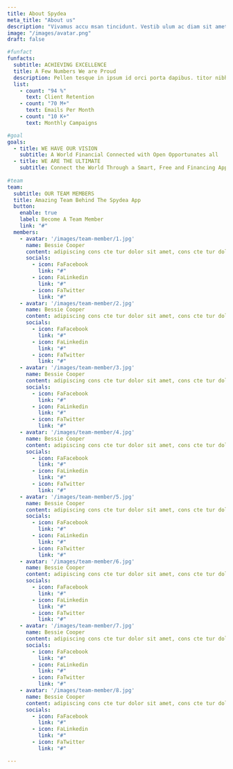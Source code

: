 ```yaml
---
title: About Spydea
meta_title: "About us"
description: "Vivamus accu msan tincidunt. Vestib ulum ac diam sit amet quam vehicula elementum sed suscipit tortor eget felis porttitor volut"
image: "/images/avatar.png"
draft: false

#funfact
funfacts:
  subtitle: ACHIEVING EXCELLENCE
  title: A Few Numbers We are Proud
  description: Pellen tesque in ipsum id orci porta dapibus. titor nibh. Vivamus accumsan tincidunt. Vestibulum ac diam sit amet quam vehicula elementum
  list:
    - count: "94 %"
      text: Client Retention             
    - count: "70 M+"
      text: Emails Per Month             
    - count: "10 K+"
      text: Monthly Campaigns

#goal
goals:
  - title: WE HAVE OUR VISION
    subtitle: A World Financial Connected with Open Opportunates all
  - title: WE ARE THE ULTIMATE
    subtitle: Connect the World Through a Smart, Free and Financing App
    
#team
team:
  subtitle: OUR TEAM MEMBERS
  title: Amazing Team Behind The Spydea App
  button:
    enable: true
    label: Become A Team Member
    link: "#"
  members:
    - avatar: '/images/team-member/1.jpg'
      name: Bessie Cooper
      content: adipiscing cons cte tur dolor sit amet, cons cte tur dolorili
      socials:
        - icon: FaFacebook
          link: "#"
        - icon: FaLinkedin
          link: "#"
        - icon: FaTwitter
          link: "#"
    - avatar: '/images/team-member/2.jpg'
      name: Bessie Cooper
      content: adipiscing cons cte tur dolor sit amet, cons cte tur dolorili
      socials:
        - icon: FaFacebook
          link: "#"
        - icon: FaLinkedin
          link: "#"
        - icon: FaTwitter
          link: "#"
    - avatar: '/images/team-member/3.jpg'
      name: Bessie Cooper
      content: adipiscing cons cte tur dolor sit amet, cons cte tur dolorili
      socials:
        - icon: FaFacebook
          link: "#"
        - icon: FaLinkedin
          link: "#"
        - icon: FaTwitter
          link: "#"
    - avatar: '/images/team-member/4.jpg'
      name: Bessie Cooper
      content: adipiscing cons cte tur dolor sit amet, cons cte tur dolorili
      socials:
        - icon: FaFacebook
          link: "#"
        - icon: FaLinkedin
          link: "#"
        - icon: FaTwitter
          link: "#"
    - avatar: '/images/team-member/5.jpg'
      name: Bessie Cooper
      content: adipiscing cons cte tur dolor sit amet, cons cte tur dolorili
      socials:
        - icon: FaFacebook
          link: "#"
        - icon: FaLinkedin
          link: "#"
        - icon: FaTwitter
          link: "#"
    - avatar: '/images/team-member/6.jpg'
      name: Bessie Cooper
      content: adipiscing cons cte tur dolor sit amet, cons cte tur dolorili
      socials:
        - icon: FaFacebook
          link: "#"
        - icon: FaLinkedin
          link: "#"
        - icon: FaTwitter
          link: "#"
    - avatar: '/images/team-member/7.jpg'
      name: Bessie Cooper
      content: adipiscing cons cte tur dolor sit amet, cons cte tur dolorili
      socials:
        - icon: FaFacebook
          link: "#"
        - icon: FaLinkedin
          link: "#"
        - icon: FaTwitter
          link: "#"
    - avatar: '/images/team-member/8.jpg'
      name: Bessie Cooper
      content: adipiscing cons cte tur dolor sit amet, cons cte tur dolorili
      socials:
        - icon: FaFacebook
          link: "#"
        - icon: FaLinkedin
          link: "#"
        - icon: FaTwitter
          link: "#"

---
```


